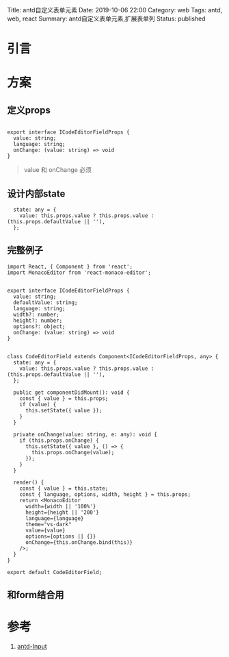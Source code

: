Title: antd自定义表单元素
Date: 2019-10-06 22:00
Category: web
Tags: antd, web, react
Summary: antd自定义表单元素,扩展表单列
Status: published

# 引言

# 方案

## 定义props

```

export interface ICodeEditorFieldProps {
  value: string;
  language: string;
  onChange: (value: string) => void
}

```

> value 和 onChange 必须


## 设计内部state

```
  state: any = {
    value: this.props.value ? this.props.value : (this.props.defaultValue || ''),
  };
```

## 完整例子

```
import React, { Component } from 'react';
import MonacoEditor from 'react-monaco-editor';


export interface ICodeEditorFieldProps {
  value: string;
  defaultValue: string;
  language: string;
  width?: number;
  height?: number;
  options?: object;
  onChange: (value: string) => void
}


class CodeEditorField extends Component<ICodeEditorFieldProps, any> {
  state: any = {
    value: this.props.value ? this.props.value : (this.props.defaultValue || ''),
  };

  public get componentDidMount(): void {
    const { value } = this.props;
    if (value) {
      this.setState({ value });
    }
  }

  private onChange(value: string, e: any): void {
    if (this.props.onChange) {
      this.setState({ value }, () => {
        this.props.onChange(value);
      });
    }
  }

  render() {
    const { value } = this.state;
    const { language, options, width, height } = this.props;
    return <MonacoEditor
      width={width || '100%'}
      height={height || '200'}
      language={language}
      theme="vs-dark"
      value={value}
      options={options || {}}
      onChange={this.onChange.bind(this)}
    />;
  }
}

export default CodeEditorField;
```

## 和form结合用



# 参考

1. [antd-Input](https://github.com/ant-design/ant-design/blob/master/components/input/Input.tsx)

